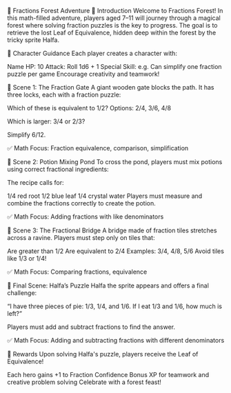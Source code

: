 🧮 Fractions Forest Adventure
🌟 Introduction
Welcome to Fractions Forest! In this math-filled adventure, players aged 7–11 will journey through a magical forest where solving fraction puzzles is the key to progress. The goal is to retrieve the lost Leaf of Equivalence, hidden deep within the forest by the tricky sprite Halfa.

🧙 Character Guidance
Each player creates a character with:

Name
HP: 10
Attack: Roll 1d6 + 1
Special Skill: e.g. Can simplify one fraction puzzle per game
Encourage creativity and teamwork!

🌲 Scene 1: The Fraction Gate
A giant wooden gate blocks the path. It has three locks, each with a fraction puzzle:

Which of these is equivalent to 1/2?
Options: 2/4, 3/6, 4/8

Which is larger: 3/4 or 2/3?

Simplify 6/12.

✅ Math Focus: Fraction equivalence, comparison, simplification

🧪 Scene 2: Potion Mixing Pond
To cross the pond, players must mix potions using correct fractional ingredients:

The recipe calls for:

1/4 red root
1/2 blue leaf
1/4 crystal water
Players must measure and combine the fractions correctly to create the potion.

✅ Math Focus: Adding fractions with like denominators

🌉 Scene 3: The Fractional Bridge
A bridge made of fraction tiles stretches across a ravine. Players must step only on tiles that:

Are greater than 1/2
Are equivalent to 2/4
Examples: 3/4, 4/8, 5/6
Avoid tiles like 1/3 or 1/4!

✅ Math Focus: Comparing fractions, equivalence

🧝 Final Scene: Halfa’s Puzzle
Halfa the sprite appears and offers a final challenge:

“I have three pieces of pie: 1/3, 1/4, and 1/6.
If I eat 1/3 and 1/6, how much is left?”

Players must add and subtract fractions to find the answer.

✅ Math Focus: Adding and subtracting fractions with different denominators

🎁 Rewards
Upon solving Halfa's puzzle, players receive the Leaf of Equivalence!

Each hero gains +1 to Fraction Confidence
Bonus XP for teamwork and creative problem solving
Celebrate with a forest feast!
